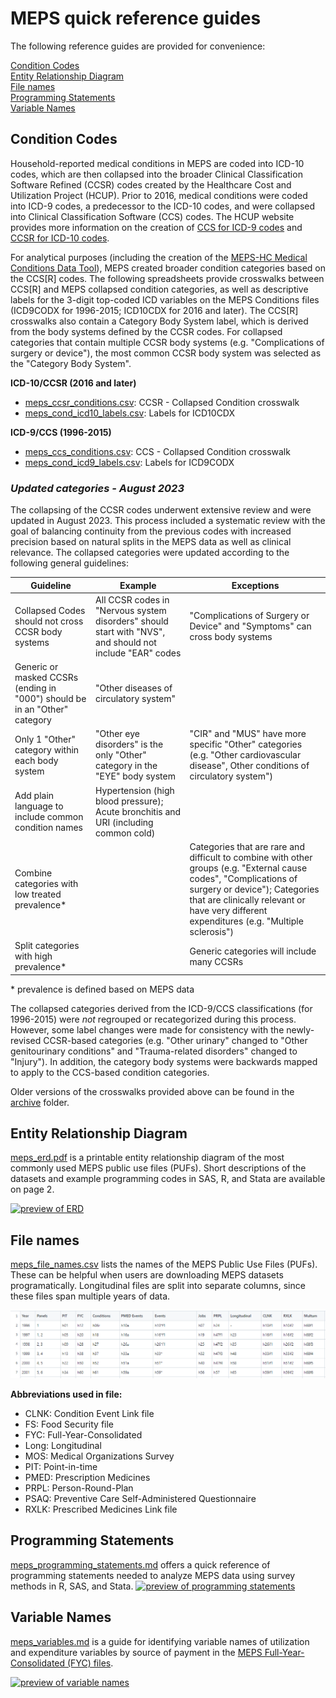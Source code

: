# MEPS quick reference guides

The following reference guides are provided for convenience:

[Condition Codes](#condition-codes)
<br>
[Entity Relationship Diagram](#entity-relationship-diagram)
<br>
[File names](#file-names)
<br>
[Programming Statements](#programming-statements)
<br>
[Variable Names](#variable-names)


## Condition Codes

Household-reported medical conditions in MEPS are coded into ICD-10 codes, which are then collapsed into the broader Clinical Classification Software Refined (CCSR) codes created by the Healthcare Cost and Utilization Project (HCUP). Prior to 2016, medical conditions were coded into ICD-9 codes, a predecessor to the ICD-10 codes, and were collapsed into Clinical Classification Software (CCS) codes. The HCUP website provides more information on the creation of [CCS for ICD-9 codes](https://www.hcup-us.ahrq.gov/toolssoftware/ccs/ccs.jsp) and [CCSR for ICD-10 codes](https://www.hcup-us.ahrq.gov/toolssoftware/ccsr/ccs_refined.jsp).

For analytical purposes (including the creation of the [MEPS-HC Medical Conditions Data Tool](https://datatools.ahrq.gov/meps-hc/?tab=medical-conditions&dash=17)), MEPS created broader condition categories based on the CCS[R] codes. The following spreadsheets provide crosswalks between CCS[R] and MEPS collapsed condition categories, as well as descriptive labels for the 3-digit top-coded ICD variables on the MEPS Conditions files (ICD9CODX for 1996-2015; ICD10CDX for 2016 and later). The CCS[R] crosswalks also contain a Category Body System label, which is derived from the body systems defined by the CCSR codes. For collapsed categories that contain multiple CCSR body systems (e.g. "Complications of surgery or device"), the most common CCSR body system was selected as the "Category Body System".

**ICD-10/CCSR (2016 and later)**
* [meps_ccsr_conditions.csv](meps_ccsr_conditions.csv): CCSR - Collapsed Condition crosswalk 
* [meps_cond_icd10_labels.csv](meps_cond_icd10_labels.csv): Labels for ICD10CDX 

**ICD-9/CCS (1996-2015)**
* [meps_ccs_conditions.csv](meps_ccs_conditions.csv): CCS - Collapsed Condition crosswalk 
* [meps_cond_icd9_labels.csv](meps_cond_icd9_labels.csv): Labels for ICD9CODX 




### <i>Updated categories - August 2023</i>
The collapsing of the CCSR codes underwent extensive review and were updated in August 2023. This process included a systematic review with the goal of balancing continuity from the previous codes with increased precision based on natural splits in the MEPS data as well as clinical relevance. The collapsed categories were updated according to the following general guidelines:


  | Guideline                                                   | Example                                                    | Exceptions                                        |
  |------------------------------------------------------------|------------------------------------------------------------|--------------------------------------------------|
   | Collapsed Codes should not cross CCSR body systems     | All CCSR codes in "Nervous system disorders" should start with "NVS", and should not include "EAR" codes | "Complications of Surgery or Device" and "Symptoms" can cross body systems |
  | Generic or masked CCSRs (ending in "000") should be in an "Other" category | "Other diseases of circulatory system"               |                                                  |
  | Only 1 "Other" category within each body system    | "Other eye disorders" is the only "Other" category in the "EYE" body system     | "CIR" and "MUS" have more specific "Other" categories (e.g. "Other cardiovascular disease", Other conditions of circulatory system")  |
  | Add plain language to include common condition names  | Hypertension (high blood pressure); Acute bronchitis and URI (including common cold)|                                                  |
  | Combine categories with low treated prevalence* | | Categories that are rare and difficult to combine with other groups (e.g. "External cause codes", "Complications of surgery or device"); Categories that are clinically relevant or have very different expenditures (e.g. "Multiple sclerosis") |                                                  |
  | Split categories with high prevalence* |  | Generic categories will include many CCSRs |

\* prevalence is defined based on MEPS data


The collapsed categories derived from the ICD-9/CCS classifications (for 1996-2015) were *not* regrouped or recategorized during this process. However, some label changes were made for consistency with the newly-revised CCSR-based categories (e.g. "Other urinary" changed to "Other genitourinary conditions" and "Trauma-related disorders" changed to "Injury"). In addition, the category body systems were backwards mapped to apply to the CCS-based condition categories.

Older versions of the crosswalks provided above can be found in the [archive](archive) folder.




## Entity Relationship Diagram
[meps_erd.pdf](meps_erd.pdf) is a printable entity relationship diagram of the most commonly used MEPS public use files (PUFs). Short descriptions of the datasets and example programming codes in SAS, R, and Stata are available on page 2.

[<img src = "../_images/meps_erd.png" alt = "preview of ERD" width = 500>](meps_erd.pdf)

## File names
[meps_file_names.csv](meps_file_names.csv) lists the names of the MEPS Public Use Files (PUFs). These can be helpful when users are downloading MEPS datasets programatically. Longitudinal files are split into separate columns, since these files span multiple years of data.

[![preview of file names](../_images/meps_file_names.png)](meps_file_names.csv)

**Abbreviations used in file:**
* CLNK:	Condition Event Link file
* FS:	Food Security file
* FYC: 	Full-Year-Consolidated
* Long: Longitudinal
* MOS:	Medical Organizations Survey
* PIT:	Point-in-time
* PMED:	Prescription Medicines
* PRPL: Person-Round-Plan
* PSAQ:	Preventive Care Self-Administered Questionnaire
* RXLK: Prescribed Medicines Link file


## Programming Statements
[meps_programming_statements.md](meps_programming_statements.md) offers a quick reference of programming statements needed to analyze MEPS data using survey methods in R, SAS, and Stata.
[![preview of programming statements](../_images/meps_programming_statements.png)](meps_programming_statements.md)

## Variable Names
[meps_variables.md](meps_variables.md) is a guide for identifying variable names of utilization and  expenditure variables by source of payment in the [MEPS Full-Year-Consolidated (FYC) files](https://meps.ahrq.gov/mepsweb/data_stats/download_data_files_results.jsp?cboDataYear=All&cboDataTypeY=1%2CHousehold+Full+Year+File&buttonYearandDataType=Search&cboPufNumber=All&SearchTitle=Consolidated+Data).

[![preview of variable names](../_images/meps_variables.png)](meps_variables.md)
